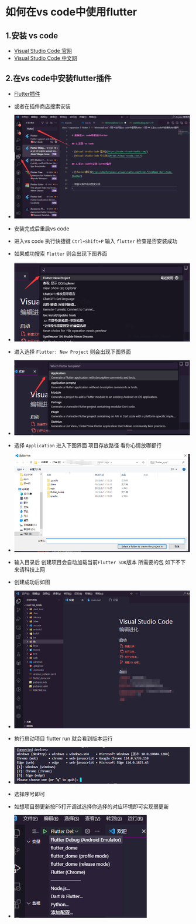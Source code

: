 
# 如何在vs code中使用flutter

## 1.安装 vs code

- [Visual Studio Code 官网](https://code.visualstudio.com/)
- [Visual Studio Code 中文网](https://www.vscode.cool/)

## 2.在vs code中安装flutter插件

- [Flutter插件](https://marketplace.visualstudio.com/items?itemName=Dart-Code.flutter)

- 或者在插件商店搜索安装
- ![安装Flutter插件](../../assets/expansion/image/flutter/installFlutter.jpg)
- 安装完成后重启vs code
- 进入vs code 执行快捷键 `Ctrl+Shift+P` 输入 `flutter` 检查是否安装成功
- 如果成功搜索 `Flutter` 则会出现下图界面
- ![创建项目](../../assets/expansion/image/flutter/addFlutter.jpg)
- 进入选择 `Flutter: New Project` 则会出现下图界面
- ![创建项目](../../assets/expansion/image/flutter/addFlutter1.jpg)
- 选择 `Application` 进入下图界面 项目存放路径 看你心情放哪都行
- ![创建项目](../../assets/expansion/image/flutter/addFlutter2.jpg)
- 输入目录后 创建项目会自动加载当前`Flutter SDK`版本 所需要的包 如下不下来请科技上网
- 创建成功后如图
- ![创建项目](../../assets/expansion/image/flutter/addFlutter3.jpg)
- 执行启动项目 flutter run  就会看到版本运行
- ![创建项目](../../assets/expansion/image/flutter/addFlutter4.jpg)
- 选择序号即可
- 如想项目弱更新按F5打开调试选择你选择的对应环境即可实现弱更新
- ![创建项目](../../assets/expansion/image/flutter/addFlutter5.jpg)